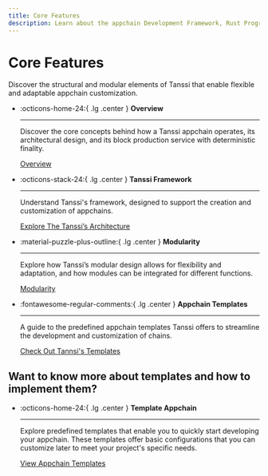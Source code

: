 ```yaml
---
title: Core Features
description: Learn about the appchain Development Framework, Rust Programming Language, Substrate and its features, including XCM and ready-to-use pallets for your Runtime.
---
```


# Core Features 

Discover the structural and modular elements of Tanssi that enable flexible and adaptable appchain customization.

<div class="grid cards" markdown>

-   :octicons-home-24:{ .lg .center } __Overview__

    ---

     Discover the core concepts behind how a Tanssi appchain operates, its architectural design, and its block production service with deterministic finality.

    [Overview](overview.md)

-   :octicons-stack-24:{ .lg .center } __Tanssi Framework__

    ---

    Understand Tanssi's framework, designed to support the creation and customization of appchains.

    [Explore The Tanssi’s Architecture](architecture.md)

-   :material-puzzle-plus-outline:{ .lg .center } __Modularity__

    ---

    Explore how Tanssi’s modular design allows for flexibility and adaptation, and how modules can be integrated for different functions.

    [Modularity](modules.md)

-   :fontawesome-regular-comments:{ .lg .center } __Appchain Templates__

    ---

    A guide to the predefined appchain templates Tanssi offers to streamline the development and customization of chains.

    [Check Out Tannsi's Templates](included-templates.md)

</div>

## Want to know more about templates and how to implement them?

<div class="grid cards" markdown>

-   :octicons-home-24:{ .lg .center } __Template Appchain__

    ---

     Explore predefined templates that enable you to quickly start developing your appchain. These templates offer basic configurations that you can customize later to meet your project's specific needs.

    [View Appchain Templates](../../builders/build/templates/)

</div>
